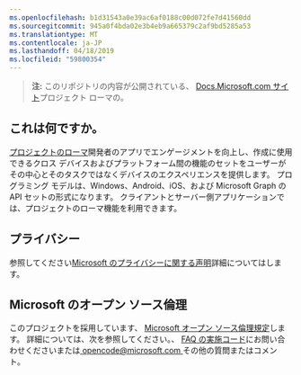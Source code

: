 ```yaml
---
ms.openlocfilehash: b1d31543a0e39ac6af0188c00d072fe7d41560dd
ms.sourcegitcommit: 945a0f4bda02e3b4eb9a665379c2af9bd5285a53
ms.translationtype: MT
ms.contentlocale: ja-JP
ms.lasthandoff: 04/18/2019
ms.locfileid: "59800354"
---
```

> **注:** このリポジトリの内容が公開されている、 [Docs.Microsoft.com サイト](https://docs.microsoft.com/windows/project-rome/)プロジェクト ローマの。

## <a name="what-is-this"></a>これは何ですか。
[プロジェクトのローマ](https://developer.microsoft.com/windows/project-rome)開発者のアプリでエンゲージメントを向上し、作成に使用できるクロス デバイスおよびプラットフォーム間の機能のセットをユーザーがその中心とそのタスクではなくデバイスのエクスペリエンスを提供します。 プログラミング モデルは、Windows、Android、iOS、および Microsoft Graph の API セットの形式になります。 クライアントとサーバー側アプリケーションでは、プロジェクトのローマ機能を利用できます。

## <a name="privacy"></a>プライバシー
参照してください[Microsoft のプライバシーに関する声明](https://privacy.microsoft.com/en-us/privacystatement/)詳細についてはします。 

## <a name="microsoft-open-source-code-of-conduct"></a>Microsoft のオープン ソース倫理
このプロジェクトを採用しています、 [Microsoft オープン ソース倫理規定](https://opensource.microsoft.com/codeofconduct/)します。
詳細については、次を参照してください。、 [FAQ の実施コード](https://opensource.microsoft.com/codeofconduct/faq/)にお問い合わせくださいまたは[ opencode@microsoft.com ](mailto:opencode@microsoft.com)その他の質問またはコメント。
